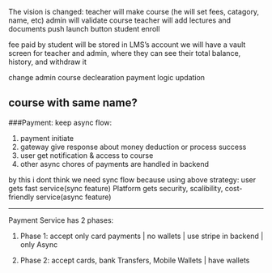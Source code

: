 The vision is changed: teacher will make course (he will set fees, catagory, name, etc)
admin will validate course 
teacher will add lectures and documents
push launch button
student enroll

fee paid by student will be stored in LMS’s account
we will have a vault screen for teacher and admin, where they can see their total balance, history, and withdraw it

change admin course declearation
payment logic updation

course with same name?
---
###Payment:
keep async flow:
1. payment initiate
2. gateway give response about money deduction or process success
3. user get notification & access to course
4. other async chores of payments are handled in backend

by this i dont think we need sync flow because using above strategy:
user gets fast service(sync feature)
Platform gets security, scalibility, cost-friendly service(async feature)

---

Payment Service has 2 phases:

1. Phase 1: accept only card payments | no wallets | use stripe in backend | only Async

2. Phase 2: accept cards, bank Transfers, Mobile Wallets | have wallets  
